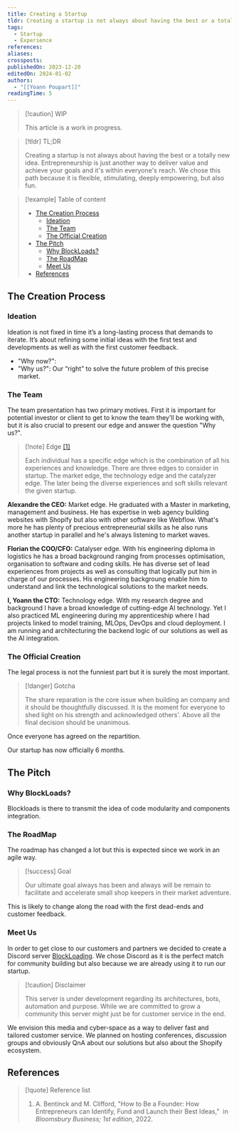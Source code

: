 ```yaml
---
title: Creating a Startup
tldr: Creating a startup is not always about having the best or a totally new idea. Entrepreneurship is just another way to deliver value and achieve your goals and it's within everyone's reach. We chose this path because it is flexible, stimulating, deeply empowering, but also fun.
tags:
  - Startup
  - Experience
references: 
aliases: 
crossposts: 
publishedOn: 2023-12-20
editedOn: 2024-01-02
authors:
  - "[[Yoann Poupart]]"
readingTime: 5
---
```

> [!caution] WIP
> 
> This article is a work in progress.

> [!tldr] TL;DR
> 
> Creating a startup is not always about having the best or a totally new idea. Entrepreneurship is just another way to deliver value and achieve your goals and it's within everyone's reach. We chose this path because it is flexible, stimulating, deeply empowering, but also fun.

> [!example] Table of content
> 
> - [The Creation Process](#the-creation-process)
> 	- [Ideation](#ideation)
> 	- [The Team](#the-team)
> 	- [The Official Creation](#the-official-creation)
> - [The Pitch](#the-pitch)
> 	- [Why BlockLoads?](#why-blockloads)
> 	- [The RoadMap](#the-roadmap)
> 	- [Meet Us](#meet-us)
> - [References](#references)

## The Creation Process

### Ideation

Ideation is not fixed in time it’s a long-lasting process that demands to iterate. It’s about refining some initial ideas with the first test and developments as well as with the first customer feedback.

- "Why now?":  
- "Why us?": Our “right” to solve the future problem of this precise market.

### The Team

The team presentation has two primary motives. First it is important for potential investor or client to get to know the team they'll be working with, but it is also crucial to present our edge and answer the question "Why us?".

> [!note] Edge [ [1] ](#references)
> 
> Each individual has a specific edge which is the combination of all his experiences and knowledge. There are three edges to consider in startup. The market edge, the technology edge and the catalyzer edge. The later being the diverse experiences and soft skills relevant the given startup.

**Alexandre the CEO:** Market edge. He graduated with a Master in marketing, management and business. He has expertise in web agency building websites with Shopify but also with other software like Webflow. What's more he has plenty of precious entrepreneurial skills as he also runs another startup in parallel and he's always listening to market waves.

**Florian the COO/CFO:** Catalyser edge. With his engineering diploma in logistics he has a broad background ranging from processes optimisation, organisation to software and coding skills. He has diverse set of lead experiences from projects as well as consulting that logically put him in charge of our processes. His engineering backgroung enable him to understand and link the technological solutions to the market needs.

**I, Yoann the CTO:** Technology edge. With my research degree and background I have a broad knowledge of cutting-edge AI technology. Yet I also practiced ML engineering during my apprenticeship where I had projects linked to model training, MLOps, DevOps and cloud deployment. I am running and architecturing the backend logic of our solutions as well as the AI integration.

### The Official Creation

The legal process is not the funniest part but it is surely the most important.

> [!danger] Gotcha
> 
> The share reparation is the core issue when building an company and it should be thoughtfully discussed. It is the moment for everyone to shed light on his strength and acknowledged others'. Above all the final decision should be unanimous.

Once everyone has agreed on the repartition.

Our startup has now officially 6 months.

## The Pitch

### Why BlockLoads?

Blockloads is there to transmit the idea of code modularity and components integration.

### The RoadMap

The roadmap has changed a lot but this is expected since we work in an agile way.

> [!success] Goal
> 
> Our ultimate goal always has been and always will be remain to facilitate and accelerate small shop keepers in their market adventure. 

This is likely to change along the road with the first dead-ends and customer feedback. 

### Meet Us

In order to get close to our customers and partners we decided to create a Discord server [BlockLoading](https://discord.gg/gf2j9P4JEa). We chose Discord as it is the perfect match for community building but also because we are already using it to run our startup.

> [!caution] Disclaimer
> 
> This server is under development regarding its architectures, bots, automation and purpose. While we are committed to grow a community this server might just be for customer service in the end.

We envision this media and cyber-space as a way to deliver fast and tailored customer service. We planned on hosting conferences, discussion groups and obviously QnA about our solutions but also about the Shopify ecosystem.

## References

> [!quote] Reference list
> 
> 1.  A. Bentinck and M. Clifford, "How to Be a Founder: How Entrepreneurs can Identify, Fund and Launch their Best Ideas," ‎ in *Bloomsbury Business; 1st edition*, 2022. 